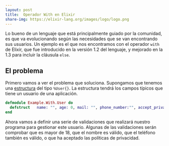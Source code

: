 ```yaml
---
layout: post
title:  Operador With en Elixir
share-img: https://elixir-lang.org/images/logo/logo.png
---
```


Lo bueno de un lenguaje que está principalmente guiado por la comunidad, es que va evolucionando según las necesidades que se van encontrando sus usuarios. Un ejemplo es el que nos encontramos con el operador `with` de Elixir, que fue introducido en la versión 1.2 del lenguaje, y mejorado en la 1.3 para incluir la cláusula `else`.


## El problema

Primero vamos a ver el problema que soluciona. Supongamos que tenemos una [estructura](http://charlascylon.com/2016-08-03-usando-estructuras-en-elixir) del tipo `%User{}`. La estructura tendrá los campos típicos que tiene un usuario de una aplicación.

```elixir
defmodule Example.With.User do
  defstruct   name: "", age: 0, mail: "", phone_number:"", accept_privacy: false, mail_sucriber: false
end
```

Ahora vamos a definir una serie de validaciones que realizará nuestro programa para gestionar este usuario. Algunas de las validaciones serán comprobar que es mayor de 18, que el nombre es válido, que el teléfono también es válido, o que ha aceptado las políticas de privacidad.


